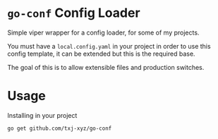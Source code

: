 # `go-conf` Config Loader

Simple viper wrapper for a config loader, for some of my projects.

You must have a `local.config.yaml` in your project in order to use this config template, it can be extended but this is the required base.

The goal of this is to allow extensible files and production switches.

# Usage

Installing in your project
```shell
go get github.com/txj-xyz/go-conf
```
